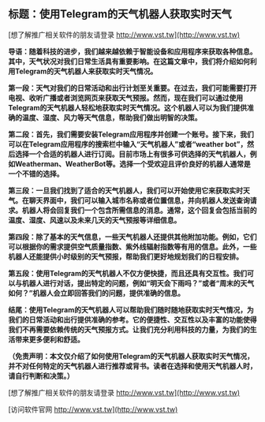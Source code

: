 ## **标题：使用Telegram的天气机器人获取实时天气**

[想了解推广相关软件的朋友请登录 http://www.vst.tw](http://www.vst.tw)

**导语：随着科技的进步，我们越来越依赖于智能设备和应用程序来获取各种信息。其中，天气状况对我们日常生活具有重要影响。在这篇文章中，我们将介绍如何利用Telegram的天气机器人来获取实时天气情况。**

**第一段：天气对我们的日常活动和出行计划至关重要。在过去，我们可能需要打开电视、收听广播或者浏览网页来获取天气预报。然而，现在我们可以通过使用Telegram的天气机器人轻松地获取实时天气情况。这个机器人可以为我们提供准确的温度、湿度、风力等天气信息，帮助我们做出明智的决策。**

**第二段：首先，我们需要安装Telegram应用程序并创建一个账号。接下来，我们可以在Telegram应用程序的搜索栏中输入“天气机器人”或者“weather bot”，然后选择一个合适的机器人进行订阅。目前市场上有很多可供选择的天气机器人，例如Weatherman、WeatherBot等。选择一个受欢迎且评价良好的机器人通常是一个不错的选择。**

**第三段：一旦我们找到了适合的天气机器人，我们可以开始使用它来获取实时天气。在聊天界面中，我们可以输入城市名称或者位置信息，并向机器人发送查询请求。机器人将会回复我们一个包含所需信息的消息。通常，这个回复会包括当前的温度、湿度、风速以及未来几天的天气预报等详细信息。**

**第四段：除了基本的天气信息，一些天气机器人还提供其他附加功能。例如，它们可以根据你的需求提供空气质量指数、紫外线辐射指数等有用的信息。此外，一些机器人还能提供小时级别的天气预报，帮助我们更好地规划我们的日程安排。**

**第五段：使用Telegram的天气机器人不仅方便快捷，而且还具有交互性。我们可以与机器人进行对话，提出特定的问题，例如“明天会下雨吗？”或者“周末的天气如何？”机器人会立即回答我们的问题，提供准确的信息。**

**结尾：使用Telegram的天气机器人可以帮助我们随时随地获取实时天气情况，为我们的日常活动和出行提供准确的参考。它的便捷性、交互性以及丰富的功能使得我们不再需要依赖传统的天气预报方式。让我们充分利用科技的力量，为我们的生活带来更多便利和舒适。**

**（免责声明：本文仅介绍了如何使用Telegram的天气机器人获取实时天气情况，并不对任何特定的天气机器人进行推荐或背书。读者在选择和使用天气机器人时，请自行判断和决策。）**

[想了解推广相关软件的朋友请登录 http://www.vst.tw](http://www.vst.tw)


[访问软件官网 http://www.vst.tw](http://www.vst.tw)
